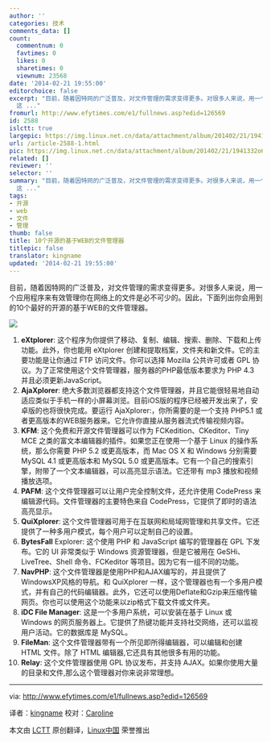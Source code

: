 ```yaml
---
author: ''
categories: 技术
comments_data: []
count:
  commentnum: 0
  favtimes: 0
  likes: 0
  sharetimes: 0
  viewnum: 23568
date: '2014-02-21 19:55:00'
editorchoice: false
excerpt: "目前，随着因特网的广泛普及，对文件管理的需求变得更多。对很多人来说，用一个应用程序来有效管理你在网络上的文件是必不可少的。因此，下面列出你会用到的10个最好的开源的基于WEB的文件管理器。\r\n\r\n\r\n\r\neXtplorer:
  这 ..."
fromurl: http://www.efytimes.com/e1/fullnews.asp?edid=126569
id: 2588
islctt: true
largepic: https://img.linux.net.cn/data/attachment/album/201402/21/1941332o6k7abv0i3u0ai2.png
url: /article-2588-1.html
pic: https://img.linux.net.cn/data/attachment/album/201402/21/1941332o6k7abv0i3u0ai2.png.thumb.jpg
related: []
reviewer: ''
selector: ''
summary: "目前，随着因特网的广泛普及，对文件管理的需求变得更多。对很多人来说，用一个应用程序来有效管理你在网络上的文件是必不可少的。因此，下面列出你会用到的10个最好的开源的基于WEB的文件管理器。\r\n\r\n\r\n\r\neXtplorer:
  这 ..."
tags:
- 开源
- web
- 文件
- 管理
thumb: false
title: 10个开源的基于WEB的文件管理器
titlepic: false
translator: kingname
updated: '2014-02-21 19:55:00'
---
```


目前，随着因特网的广泛普及，对文件管理的需求变得更多。对很多人来说，用一个应用程序来有效管理你在网络上的文件是必不可少的。因此，下面列出你会用到的10个最好的开源的基于WEB的文件管理器。


![](/data/attachment/album/201402/21/1941332o6k7abv0i3u0ai2.png)


1. **eXtplorer**: 这个程序为你提供了移动、复制、编辑、搜索、删除、下载和上传功能。此外，你也能用 eXtplorer 创建和提取档案，文件夹和新文件。它的主要功能是让你通过 FTP 访问文件。你可以选择 Mozilla 公共许可或者 GPL 协议。为了正常使用这个文件管理器，服务器的PHP最低版本要求为 PHP 4.3 并且必须更新JavaScript。
2. **AjaXplorer**: 绝大多数浏览器都支持这个文件管理器，并且它能很轻易地自动适应类似于手机一样的小屏幕浏览。目前iOS版的程序已经被开发出来了，安卓版的也将很快完成。要运行 AjaXplorer:，你所需要的是一个支持 PHP5.1 或者更高版本的WEB服务器来。它允许你直接从服务器流式传输视频内容。
3. **KFM**: 这个免费和开源文件管理器可以作为 FCKedition、CKeditor、Tiny MCE 之类的富文本编辑器的插件。如果您正在使用一个基于 Linux 的操作系统，那么你需要 PHP 5.2 或更高版本，而 Mac OS X 和 Windows 分别需要 MySQL 4.1 或更高版本和 MySQL 5.0 或更高版本。它有一个自己的搜索引擎，附带了一个文本编辑器，可以高亮显示语法。它还带有 mp3 播放和视频播放选项。
4. **PAFM**: 这个文件管理器可以让用户完全控制文件，还允许使用 CodePress 来编辑源代码。文件管理器的主要特色来自 CodePress，它提供了即时的语法高亮显示。
5. **QuiXplorer**: 这个文件管理器可用于在互联网和局域网管理和共享文件。它还提供了一种多用户模式，每个用户可以定制自己的设置。
6. **BytesFall** Explorer: 这个使用 PHP 和 JavaScript 编写的管理器在 GPL 下发布。它的 UI 非常类似于 Windows 资源管理器，但是它被用在 GeSHi、LiveTree、Shell 命令、FCKeditor 等项目。因为它有一组不同的功能。
7. **NavPHP**: 这个文件管理器是使用PHP和AJAX编写的，并且提供了WindowsXP风格的导航。和 QuiXplorer 一样，这个管理器也有一个多用户模式，并有自己的代码编辑器。此外，它还可以使用Deflate和Gzip来压缩传输网页。你也可以使用这个功能来以zip格式下载文件或文件夹。
8. **iDC File Manager**: 这是一个多用户系统，可以安装在基于 Linux 或 Windows 的网页服务器上。它提供了热键功能并支持社交网络，还可以监视用户活动。它的数据库是 MySQL。
9. **FileMan**: 这个文件管理器带有一个所见即所得编辑器，可以编辑和创建 HTML 文件。除了 HTML 编辑器,它还具有其他很多有用的功能。
10. **Relay**: 这个文件管理器使用 GPL 协议发布，并支持 AJAX。如果你使用大量的目录和文件,那么这个管理器对你来说非常理想。



---


via: <http://www.efytimes.com/e1/fullnews.asp?edid=126569>


译者：[kingname](https://github.com/kingname) 校对：[Caroline](https://github.com/carolinewuyan)


本文由 [LCTT](https://github.com/LCTT/TranslateProject) 原创翻译，[Linux中国](http://linux.cn/) 荣誉推出
